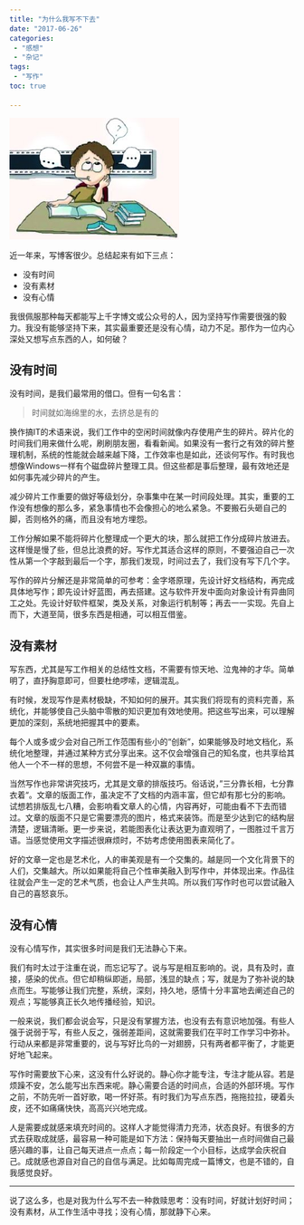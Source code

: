 ```yaml
---
title: "为什么我写不下去"
date: "2017-06-26"
categories:
 - "感想"
 - "杂记"
tags:
 - "写作"
toc: true

---
```


![](/images/y17/write_thinking.jpg)

近一年来，写博客很少。总结起来有如下三点：

 - 没有时间
 - 没有素材
 - 没有心情

我很佩服那种每天都能写上千字博文或公众号的人，因为坚持写作需要很强的毅力。我没有能够坚持下来，其实最重要还是没有心情，动力不足。那作为一位内心深处又想写点东西的人，如何破？
<!--more-->

## 没有时间

没有时间，是我们最常用的借口。但有一句名言：

> 时间就如海绵里的水，去挤总是有的

换作搞IT的术语来说，我们工作中的空闲时间就像内存使用产生的碎片。碎片化的时间我们用来做什么呢，刷刷朋友圈，看看新闻。如果没有一套行之有效的碎片整理机制，系统的性能就会越来越下降，工作效率也是如此，还谈何写作。有时我也想像Windows一样有个磁盘碎片整理工具。但这些都是事后整理，最有效地还是如何事先减少碎片的产生。

减少碎片工作重要的做好等级划分，杂事集中在某一时间段处理。其实，重要的工作没有想像的那么多，紧急事情也不会像担心的地么紧急。不要搬石头砸自己的脚，否则格外的痛，而且没有地方埋怨。

工作分解如果不能将碎片化整理成一个更大的块，那么就把工作分成碎片放进去。这样慢是慢了些，但总比浪费的好。写作尤其适合这样的原则，不要强迫自己一次性从第一个字敲到最后一个字，那我们发现，时间过去了，我们没有写下几个字。

写作的碎片分解还是非常简单的可参考：金字塔原理，先设计好文档结构，再完成具体地写作；即先设计好蓝图，再去搭建。这与软件开发中面向对象设计有异曲同工之处。先设计好软件框架，类及关系，对象运行机制等；再去一一实现。先自上而下，大道至简，很多东西是相通，可以相互借鉴。


## 没有素材

写东西，尤其是写工作相关的总结性文档，不需要有惊天地、泣鬼神的才华。简单明了，直抒胸意即可，但要杜绝啰嗦，逻辑混乱。 

有时候，发现写作是素材极缺，不知如何的展开。其实我们将现有的资料完善，系统化，并能够使自己头脑中零散的知识更加有效地使用。把这些写出来，可以理解更加的深刻，系统地把握其中的要素。

每个人或多或少会对自己所工作范围有些小的“创新”，如果能够及时地文档化，系统化地整理，并通过某种方式分享出来。这不仅会增强自己的知名度，也共享给其他人一个不一样的思想，不何尝不是一种双赢的事情。

当然写作也非常讲究技巧，尤其是文章的排版技巧。俗话说，”三分靠长相，七分靠衣着“。文章的版面工作，虽决定不了文档的内涵丰富，但它却有那七分的影响。试想若排版乱七八糟，会影响看文章人的心情，内容再好，可能由看不下去而错过。文章的版面不只是它需要漂亮的图片，格式来装饰。而是至少达到它的结构层清楚，逻辑清晰。更一步来说，若能图表化让表达更为直观明了，一图胜过千言万语。当感觉使用文字描述很麻烦时，不妨考虑使用图表来简化了。

好的文章一定也是艺术化，人的审美观是有一个交集的。越是同一个文化背景下的人们，交集越大。所以如果能将自己个性审美融入到写作中，并体现出来。作品往往就会产生一定的艺术气质，也会让人产生共鸣。所以我们写作时也可以尝试融入自己的喜怒哀乐。

## 没有心情

没有心情写作，其实很多时间是我们无法静心下来。

我们有时太过于注重在说，而忘记写了。说与写是相互影响的。说，具有及时，直接，感染的优点。但它却稍纵即逝，局部，浅显的缺点；写，就是为了弥补说的缺点而生。写能够让我们完整，系统，深刻，持久地，感情十分丰富地去阐述自己的观点；写能够真正长久地传播经验，知识。

一般来说，我们都会说会写，只是没有掌握方法，也没有去有意识地加强。有些人强于说弱于写，有些人反之，强弱差距间，这就需要我们在平时工作学习中弥补。行动从来都是非常重要的，说与写好比鸟的一对翅膀，只有两者都平衡了，才能更好地飞起来。

写作时需要放下心来，这没有什么好说的。静心你才能专注，专注才能从容。若是烦躁不安，怎么能写出东西来呢。静心需要合适的时间点，合适的外部环境。写作之前，不防先听一首好歌，喝一怀好茶。有时我们为写点东西，拖拖拉拉，硬着头皮，还不如痛痛快快，高高兴兴地完成。

人是需要成就感来填充时间的。这样人才能觉得清力充沛，状态良好。有很多的方式去获取成就感，最容易一种可能是如下方法：保持每天要抽出一点时间做自己最感兴趣的事，让自己每天进点一点点；每一阶段定一个小目标，达成学会庆祝自己。成就感也源自对自己的自信与满足。比如每周完成一篇博文，也是不错的，自我感觉良好。

-----
说了这么多，也是对我为什么写不去一种救赎思考：没有时间，好就计划好时间；没有素材，从工作生活中寻找；没有心情，那就静下心来。